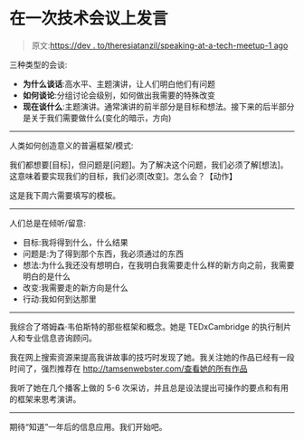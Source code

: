 # 在一次技术会议上发言

> 原文:[https://dev . to/theresiatanzil/speaking-at-a-tech-meetup-1 ago](https://dev.to/theresiatanzil/speaking-at-a-tech-meetup-1ago)

三种类型的会谈:

*   **为什么谈话**:高水平、主题演讲，让人们明白他们有问题
*   **如何谈论**:分组讨论会级别，如何做出我需要的特殊改变
*   **现在谈什么**:主题演讲。通常演讲的前半部分是目标和想法。接下来的后半部分是关于我们需要做什么(变化的暗示，方向)

* * *

人类如何创造意义的普遍框架/模式:

我们都想要[目标]，但问题是[问题]。为了解决这个问题，我们必须了解[想法]。这意味着要实现我们的目标，我们必须[改变]。怎么会？【动作】

这是我下周六需要填写的模板。

* * *

人们总是在倾听/留意:

*   目标:我将得到什么，什么结果
*   问题是:为了得到那个东西，我必须通过的东西
*   想法:为什么我还没有想明白，在我明白我需要走什么样的新方向之前，我需要明白的是什么
*   改变:我需要走的新方向是什么
*   行动:我如何到达那里

* * *

我综合了塔姆森·韦伯斯特的那些框架和概念。她是 TEDxCambridge 的执行制片人和专业信息咨询顾问。

我在网上搜索资源来提高我讲故事的技巧时发现了她。我关注她的作品已经有一段时间了，强烈推荐在 http://tamsenwebster.com/查看她的所有作品

我听了她在几个播客上做的 5-6 次采访，并且总是设法提出可操作的要点和有用的框架来思考演讲。

* * *

期待“知道”一年后的信息应用。我们开始吧。